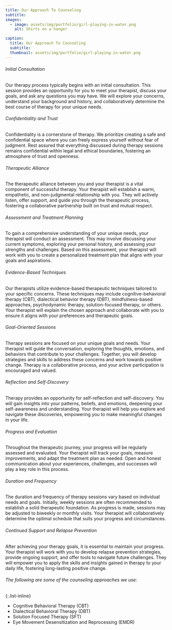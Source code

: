 ```yaml
---
title: Our Approach To Counseling
subtitle: 
images:
  - image: assets/img/portfolio/girl-playing-in-water.png
    alt: Shirts on a hanger

caption:
  title: Our Approach To Counseling
  subtitle: 
  thumbnail: assets/img/portfolio/girl-playing-in-water.png
---
```


<h6>Initial Consultation</h6> Our therapy process typically begins with an initial consultation. This session provides an opportunity for you to meet your therapist, discuss your goals, and ask any questions you may have. We will explore your concerns, understand your background and history, and collaboratively determine the best course of therapy for your unique needs.

<h6>Confidentiality and Trust</h6> Confidentiality is a cornerstone of therapy. We prioritize creating a safe and confidential space where you can freely express yourself without fear of judgment. Rest assured that everything discussed during therapy sessions remains confidential within legal and ethical boundaries, fostering an atmosphere of trust and openness.

<h6>Therapeutic Alliance</h6> The therapeutic alliance between you and your therapist is a vital component of successful therapy. Your therapist will establish a warm, empathetic, and non-judgmental relationship with you. They will actively listen, offer support, and guide you through the therapeutic process, fostering a collaborative partnership built on trust and mutual respect.

<h6>Assessment and Treatment Planning</h6> To gain a comprehensive understanding of your unique needs, your therapist will conduct an assessment. This may involve discussing your current symptoms, exploring your personal history, and assessing your strengths and challenges. Based on this assessment, your therapist will work with you to create a personalized treatment plan that aligns with your goals and aspirations.

<h6>Evidence-Based Techniques</h6> Our therapists utilize evidence-based therapeutic techniques tailored to your specific concerns. These techniques may include cognitive-behavioral therapy (CBT), dialectical behavior therapy (DBT), mindfulness-based approaches, psychodynamic therapy, solution-focused therapy, or others. Your therapist will explain the chosen approach and collaborate with you to ensure it aligns with your preferences and therapeutic goals.

<h6>Goal-Oriented Sessions</h6> Therapy sessions are focused on your unique goals and needs. Your therapist will guide the conversation, exploring the thoughts, emotions, and behaviors that contribute to your challenges. Together, you will develop strategies and skills to address these concerns and work towards positive change. Therapy is a collaborative process, and your active participation is encouraged and valued.

<h6>Reflection and Self-Discovery</h6> Therapy provides an opportunity for self-reflection and self-discovery. You will gain insights into your patterns, beliefs, and emotions, deepening your self-awareness and understanding. Your therapist will help you explore and navigate these discoveries, empowering you to make meaningful changes in your life.

<h6>Progress and Evaluation</h6> Throughout the therapeutic journey, your progress will be regularly assessed and evaluated. Your therapist will track your goals, measure improvements, and adapt the treatment plan as needed. Open and honest communication about your experiences, challenges, and successes will play a key role in this process.

<h6>Duration and Frequency</h6> The duration and frequency of therapy sessions vary based on individual needs and goals. Initially, weekly sessions are often recommended to establish a solid therapeutic foundation. As progress is made, sessions may be adjusted to biweekly or monthly visits. Your therapist will collaboratively determine the optimal schedule that suits your progress and circumstances.

<h6>Continued Support and Relapse Prevention</h6> After achieving your therapy goals, it is essential to maintain your progress. Your therapist will work with you to develop relapse prevention strategies, provide ongoing support, and offer tools to navigate future challenges. They will empower you to apply the skills and insights gained in therapy to your daily life, fostering long-lasting positive change.

<h6>The following are some of the counseling approaches we use:</h6>

{:.list-inline}
- Cognitive Behavioral Therapy (CBT)
- Dialectical Behavioral Therapy (DBT)
- Solution Focused Therapy (SFT)
- Eye Movement Desensitization and Reprocessing (EMDR)
